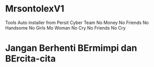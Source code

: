# MrsontolexV1
Tools Auto installer from Persit Cyber Team No Money No Friends No Handsome No Girls Mo Woman No Cry No Friends No Cry
# Jangan Berhenti BErmimpi dan BErcita-cita

